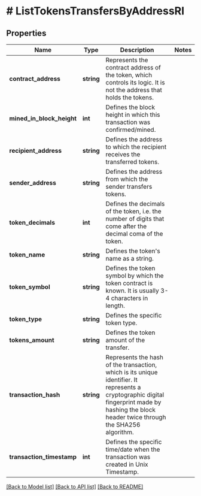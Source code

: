 # # ListTokensTransfersByAddressRI

## Properties

Name | Type | Description | Notes
------------ | ------------- | ------------- | -------------
**contract_address** | **string** | Represents the contract address of the token, which controls its logic. It is not the address that holds the tokens. |
**mined_in_block_height** | **int** | Defines the block height in which this transaction was confirmed/mined. |
**recipient_address** | **string** | Defines the address to which the recipient receives the transferred tokens. |
**sender_address** | **string** | Defines the address from which the sender transfers tokens. |
**token_decimals** | **int** | Defines the decimals of the token, i.e. the number of digits that come after the decimal coma of the token. |
**token_name** | **string** | Defines the token&#39;s name as a string. |
**token_symbol** | **string** | Defines the token symbol by which the token contract is known. It is usually 3-4 characters in length. |
**token_type** | **string** | Defines the specific token type. |
**tokens_amount** | **string** | Defines the token amount of the transfer. |
**transaction_hash** | **string** | Represents the hash of the transaction, which is its unique identifier. It represents a cryptographic digital fingerprint made by hashing the block header twice through the SHA256 algorithm. |
**transaction_timestamp** | **int** | Defines the specific time/date when the transaction was created in Unix Timestamp. |

[[Back to Model list]](../../README.md#models) [[Back to API list]](../../README.md#endpoints) [[Back to README]](../../README.md)
